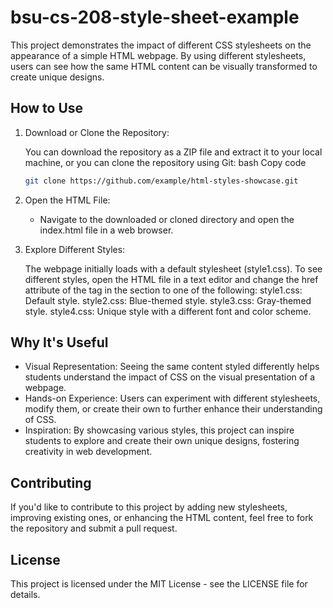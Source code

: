 # bsu-cs-208-style-sheet-example
This project demonstrates the impact of different CSS stylesheets on the appearance of a simple HTML webpage.
 By using different stylesheets, users can see how the same HTML content can be visually transformed to create unique designs.

## How to Use
1. Download or Clone the Repository:

    You can download the repository as a ZIP file and extract it to your local machine, or you can clone the repository using Git:
    bash
    Copy code
    ```bash
    git clone https://github.com/example/html-styles-showcase.git
    ```
2. Open the HTML File:

    * Navigate to the downloaded or cloned directory and open the index.html file in a web browser.


3. Explore Different Styles:

    The webpage initially loads with a default stylesheet (style1.css).
    To see different styles, open the HTML file in a text editor and change the href attribute of the <link> tag in the <head> section to one of the following:
    style1.css: Default style.
    style2.css: Blue-themed style.
    style3.css: Gray-themed style.
    style4.css: Unique style with a different font and color scheme.
    
## Why It's Useful
* Visual Representation: Seeing the same content styled differently helps students understand the impact of CSS on the visual presentation of a webpage.
* Hands-on Experience: Users can experiment with different stylesheets, modify them, or create their own to further enhance their understanding of CSS.
* Inspiration: By showcasing various styles, this project can inspire students to explore and create their own unique designs, fostering creativity in web development.

## Contributing
If you'd like to contribute to this project by adding new stylesheets, improving existing ones, or enhancing the HTML content, feel free to fork the repository and submit a pull request.

## License
This project is licensed under the MIT License - see the LICENSE file for details.